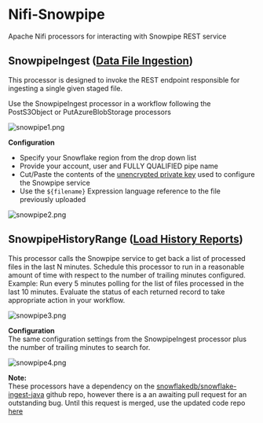 # Nifi-Snowpipe
Apache Nifi processors for interacting with Snowpipe REST service


## SnowpipeIngest ([Data File Ingestion](https://docs.snowflake.net/manuals/user-guide/data-load-snowpipe-rest-apis.html#snowpipe-rest-api))
This processor is designed to invoke the REST endpoint responsible for ingesting a single given staged file. 

Use the SnowpipeIngest processor in a workflow following the PostS3Object or PutAzureBlobStorage processors

![snowpipe1.png](https://github.com/rtempleton/Nifi-Snowpipe/img/snowpipe1.png)

**Configuration**</br>
- Specify your Snowflake region from the drop down list
- Provide your account, user and FULLY QUALIFIED pipe name
- Cut/Paste the contents of the [unencrypted private key](https://docs.snowflake.net/manuals/user-guide/data-load-snowpipe-rest-gs.html#using-key-pair-authentication) used to configure the Snowpipe service
- Use the `${filename}` Expression language reference to the file previously uploaded

![snowpipe2.png](https://github.com/rtempleton/Nifi-Snowpipe/img/snowpipe2.png)

## SnowpipeHistoryRange ([Load History Reports](https://docs.snowflake.net/manuals/user-guide/data-load-snowpipe-rest-apis.html#endpoint-loadhistoryscan))
This processor calls the Snowpipe service to get back a list of processed files in the last N minutes. Schedule this processor to run in a reasonable amount of time with respect to the number of trailing minutes configured. Example: Run every 5 minutes polling for the list of files processed in the last 10 minutes. Evaluate the status of each returned record to take appropriate action in your workflow.

![snowpipe3.png](https://github.com/rtempleton/Nifi-Snowpipe/img/snowpipe3.png)

**Configuration**</br>
The same configuration settings from the SnowpipeIngest processor plus the number of trailing minutes to search for.  

![snowpipe4.png](https://github.com/rtempleton/Nifi-Snowpipe/img/snowpipe4.png)

**Note:** </br>
These processors have a dependency on the [snowflakedb/snowflake-ingest-java](https://github.com/snowflakedb/snowflake-ingest-java) github repo, however there is a an awaiting pull request for an outstanding bug. Until this request is merged, use the updated code repo [here](https://github.com/rtempleton/snowflake-ingest-java)
